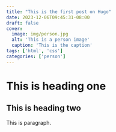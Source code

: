 ```yaml
---
title: "This is the first post on Hugo"
date: 2023-12-06T09:45:31-08:00
draft: false
cover:
  image: img/person.jpg
  alt: 'This is a person image'
  caption: 'This is the caption'
tags: ['html', 'css']
categories: ['person']
---
```


# This is heading one
## This is heading two

This is paragraph.
